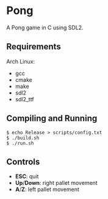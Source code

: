 # Pong

A Pong game in C using SDL2.

## Requirements

Arch Linux:
- gcc
- cmake
- make
- sdl2
- sdl2_ttf

## Compiling and Running
```console
$ echo Release > scripts/config.txt
$ ./build.sh
$ ./run.sh
```

## Controls

- **ESC**: quit
- **Up**/**Down**: right pallet movement
- **A**/**Z**: left pallet movement
